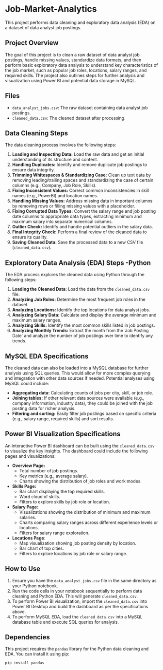 # Job-Market-Analytics

This project performs data cleaning and exploratory data analysis (EDA) on a dataset of data analyst job postings.

## Project Overview

The goal of this project is to clean a raw dataset of data analyst job postings, handle missing values, standardize data formats, and then perform basic exploratory data analysis to understand key characteristics of the job market, such as popular job roles, locations, salary ranges, and required skills. The project also outlines steps for further analysis and visualization using Power BI and potential data storage in MySQL.

## Files

*   `data_analyst_jobs.csv`: The raw dataset containing data analyst job postings.
*   `cleaned_data.csv`: The cleaned dataset after processing.

## Data Cleaning Steps

The data cleaning process involves the following steps:

1.  **Loading and Inspecting Data:** Load the raw data and get an initial understanding of its structure and content.
2.  **Handling Duplicates:** Identify and remove duplicate job postings to ensure data integrity.
3.  **Trimming Whitespaces & Standardizing Case:** Clean up text data by removing leading/trailing spaces and standardizing the case of certain columns (e.g., Company, Job Role, Skills).
4.  **Fixing Inconsistent Values:** Correct common inconsistencies in skill names (e.g., PowerBI) and location names.
5.  **Handling Missing Values:** Address missing data in important columns by removing rows or filling missing values with a placeholder.
6.  **Fixing Corrupted Data Types:** Convert the salary range and job posting date columns to appropriate data types, extracting minimum and maximum salary into separate numerical columns.
7.  **Outlier Check:** Identify and handle potential outliers in the salary data.
8.  **Final Integrity Check:** Perform a final review of the cleaned data to ensure its quality.
9.  **Saving Cleaned Data:** Save the processed data to a new CSV file (`cleaned_data.csv`).

## Exploratory Data Analysis (EDA) Steps -Python

The EDA process explores the cleaned data using Python through the following steps:

1.  **Loading the Cleaned Data:** Load the data from the `cleaned_data.csv` file.
2.  **Analyzing Job Roles:** Determine the most frequent job roles in the dataset.
3.  **Analyzing Locations:** Identify the top locations for data analyst jobs.
4.  **Analyzing Salary Data:** Calculate and display the average minimum and maximum salary ranges.
5.  **Analyzing Skills:** Identify the most common skills listed in job postings.
6.  **Analyzing Monthly Trends:** Extract the month from the 'Job Posting Date' and analyze the number of job postings over time to identify any trends.

## MySQL EDA Specifications

The cleaned data can also be loaded into a MySQL database for further analysis using SQL queries. This would allow for more complex querying and integration with other data sources if needed. Potential analyses using MySQL could include:

*   **Aggregating data:** Calculating counts of jobs per city, skill, or job role.
*   **Joining tables:** If other relevant data sources were available (e.g., company information, industry data), they could be joined with the job posting data for richer analysis.
*   **Filtering and sorting:** Easily filter job postings based on specific criteria (e.g., salary range, required skills) and sort results.

## Power BI Visualization Specifications

An interactive Power BI dashboard can be built using the `cleaned_data.csv` to visualize the key insights. The dashboard could include the following pages and visualizations:

*   **Overview Page:**
    *   Total number of job postings.
    *   Key metrics (e.g., average salary).
    *   Charts showing the distribution of job roles and work modes.
*   **Skills Page:**
    *   Bar chart displaying the top required skills.
    *   Word cloud of skills.
    *   Filters to explore skills by job role or location.
*   **Salary Page:**
    *   Visualizations showing the distribution of minimum and maximum salaries.
    *   Charts comparing salary ranges across different experience levels or locations.
    *   Filters for salary range exploration.
*   **Locations Page:**
    *   Map visualization showing job posting density by location.
    *   Bar chart of top cities.
    *   Filters to explore locations by job role or salary range.

## How to Use

1.  Ensure you have the `data_analyst_jobs.csv` file in the same directory as your Python notebook.
2.  Run the code cells in your notebook sequentially to perform data cleaning and Python EDA. This will generate `cleaned_data.csv`.
3.  To perform Power BI visualization, import the `cleaned_data.csv` into Power BI Desktop and build the dashboard as per the specifications above.
4.  To perform MySQL EDA, load the `cleaned_data.csv` into a MySQL database table and execute SQL queries for analysis.

## Dependencies

This project requires the `pandas` library for the Python data cleaning and EDA. You can install it using pip:

```bash
pip install pandas
